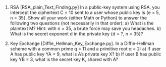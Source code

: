 
1. RSA [RSA_plain_Text_Finding.py] In a public-key system using RSA, you intercept the ciphertext
C = 10 sent to a user whose public key is {e = 5, n = 35}. Show all your work (either Math
or Python) to answer the following two questions (not necessarily in that order):
a) What is the plaintext M? Hint: with n = 35, a brute force may save you headaches.
b) What is the secret exponent d in the private key {d = ?, n = 35}?

2. Key Exchange [Diffie_Hellman_Key_Exchange.py]. In a Diffie-Hellman scheme with a common prime q =
11 and a primitive root α = 2:
a) If user A has public key YA = 9, what is A’s private key X?
b) If user B has public key YB = 3, what is the secret key K, shared with A?



